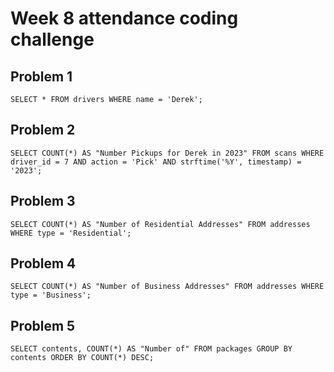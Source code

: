 # Week 8 attendance coding challenge

## Problem 1

`SELECT * FROM drivers WHERE name = 'Derek';`

## Problem 2
`SELECT COUNT(*) AS "Number Pickups for Derek in 2023"
FROM scans
WHERE driver_id = 7
  AND action = 'Pick'
  AND strftime('%Y', timestamp) = '2023';`

## Problem 3
`SELECT COUNT(*) AS "Number of Residential Addresses"
FROM addresses
WHERE type = 'Residential';`

## Problem 4
`SELECT COUNT(*) AS "Number of Business Addresses"
FROM addresses
WHERE type = 'Business';`

## Problem 5
`SELECT contents, COUNT(*) AS "Number of"
FROM packages
GROUP BY contents
ORDER BY COUNT(*) DESC;`
